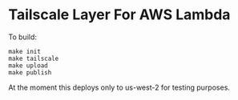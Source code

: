 # Tailscale Layer For AWS Lambda

To build:
```
make init
make tailscale
make upload
make publish
```

At the moment this deploys only to us-west-2 for testing purposes. 
